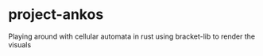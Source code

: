 # project-ankos

Playing around with cellular automata in rust using bracket-lib to render the visuals
